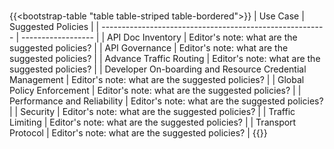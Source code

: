 #
{{<bootstrap-table "table table-striped table-bordered">}}
| Use Case                                                 | Suggested Policies |
| -------------------------------------------------------- | ------------------ |
| API Doc Inventory                                        | Editor's note: what are the suggested policies? |
| API Governance                                           | Editor's note: what are the suggested policies? |
| Advance Traffic Routing                                  | Editor's note: what are the suggested policies? |
| Developer On-boarding and Resource Credential Management | Editor's note: what are the suggested policies? |
| Global Policy Enforcement                                | Editor's note: what are the suggested policies? |
| Performance and Reliability                              | Editor's note: what are the suggested policies? |
| Security                                                 | Editor's note: what are the suggested policies? |
| Traffic Limiting                                         | Editor's note: what are the suggested policies? |
| Transport Protocol                                       | Editor's note: what are the suggested policies? |
{{</bootstrap-table>}}

<!-- Do not remove. Keep this code at the bottom of the include -->
<!-- DOCS-1002 -->
